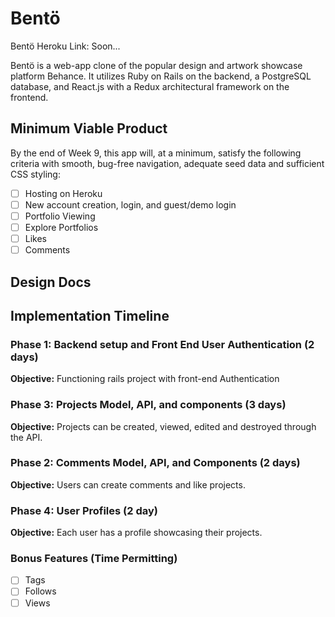 # Bentö

Bentö Heroku Link: Soon...


Bentö is a web-app clone of the popular design and artwork showcase platform Behance. It utilizes Ruby on Rails on the backend, a PostgreSQL database, and React.js with a Redux architectural framework on the frontend.  

## Minimum Viable Product

By the end of Week 9, this app will, at a minimum, satisfy the
following criteria with smooth, bug-free navigation, adequate seed data and sufficient CSS styling:

- [ ] Hosting on Heroku
- [ ] New account creation, login, and guest/demo login
- [ ] Portfolio Viewing
- [ ] Explore Portfolios
- [ ] Likes
- [ ] Comments

## Design Docs
[wireframes]: ./wireframes
[components]: component-hierarchy.md
[sample-state]: sample-state.md
[api-endpoints]: api-endpoints.md
[schema]: schema.md


## Implementation Timeline

### Phase 1: Backend setup and Front End User Authentication (2 days)

**Objective:** Functioning rails project with front-end Authentication

### Phase 3: Projects Model, API, and components (3 days)

**Objective:** Projects can be created, viewed, edited and destroyed through the API.

### Phase 2: Comments Model, API, and Components (2 days)

**Objective:** Users can create comments and like projects.

### Phase 4: User Profiles (2 day)

**Objective:** Each user has a profile showcasing their projects.

### Bonus Features (Time Permitting)
- [ ] Tags
- [ ] Follows
- [ ] Views
